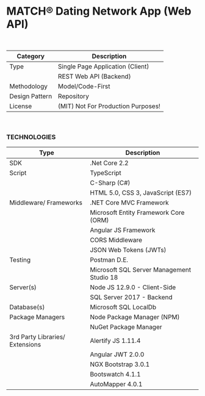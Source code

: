 # MATCH® Dating Network App (Web API)

<br>

| Category | Description |
| ------- | ----------- |
| Type | Single Page Application (Client) |
|  | REST Web API (Backend) |
| Methodology | Model/Code-First |
| Design Pattern | Repository |
| License | (MIT) Not For Production Purposes! |

<br>

### TECHNOLOGIES

| Type | Description |
| ------- | ----------- |
| SDK | .Net Core 2.2 |
| Script | TypeScript |
|  | C-Sharp (C#) |
|  | HTML 5.0, CSS 3, JavaScript (ES7) |
| Middleware/ Frameworks | .NET Core MVC Framework |
|  | Microsoft Entity Framework Core (ORM) |
|  | Angular JS Framework |
|  | CORS Middleware |
|  | JSON Web Tokens (JWTs) |
| Testing | Postman D.E. |
|  | Microsoft SQL Server Management Studio 18 |
| Server(s) | Node JS 12.9.0 - Client-Side |
|  | SQL Server 2017 - Backend |
| Database(s) | Microsoft SQL LocalDb |
| Package Managers | Node Package Manager (NPM) |
|  | NuGet Package Manager |
| 3rd Party Libraries/ Extensions | Alertify JS 1.11.4 |
|  | Angular JWT 2.0.0 |
|  | NGX Bootstrap 3.0.1 |
|  | Bootswatch 4.1.1 |
|  | AutoMapper 4.0.1 |